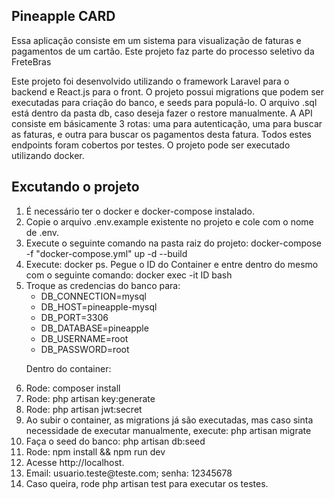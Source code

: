 ## Pineapple CARD

Essa aplicação consiste em um sistema para visualização de faturas e pagamentos de um cartão. Este projeto faz parte do processo seletivo da FreteBras

Este projeto foi desenvolvido utilizando o framework Laravel para o backend e React.js para o front. O projeto possui migrations que podem ser executadas para criação do banco, e seeds para populá-lo. O arquivo .sql está dentro da pasta db, caso deseja fazer o restore manualmente. A API consiste em básicamente 3 rotas: uma para autenticação, uma para buscar as faturas, e outra para buscar os pagamentos desta fatura. Todos estes endpoints foram cobertos por testes. O projeto pode ser executado utilizando docker.

## Excutando o projeto

<ol>
    <li>É necessário ter o docker e docker-compose instalado.</li>
    <li>Copie o arquivo .env.example existente no projeto e cole com o nome de .env.</li>
    <li>Execute o seguinte comando na pasta raiz do projeto: docker-compose -f "docker-compose.yml" up -d --build </li>
    <li>Execute: docker ps. Pegue o ID do Container e entre dentro do mesmo com o seguinte comando:  docker exec -it ID bash</li>
    <li>Troque as credencias do banco para:
        <ul>
        <li>DB_CONNECTION=mysql</li>
        <li>DB_HOST=pineapple-mysql</li>
        <li>DB_PORT=3306</li>
        <li>DB_DATABASE=pineapple</li>
        <li>DB_USERNAME=root</li>
        <li>DB_PASSWORD=root</li>
        </ul>
    <p>Dentro do container:</p> 
    <li>Rode: composer install </li>
    <li>Rode: php artisan key:generate</li>
    <li>Rode: php artisan jwt:secret</li>
    <li>Ao subir o container, as migrations já são executadas, mas caso sinta necessidade de executar manualmente, execute: php artisan migrate</li>
    <li>Faça o seed do banco: php artisan db:seed</li>
    <li>Rode: npm install && npm run dev</li>
    <li>Acesse http://localhost.</li>
    <li>Email: usuario.teste@teste.com; senha: 12345678</li>
    <li>Caso queira, rode php artisan test para executar os testes.</li>
    
</ol>
